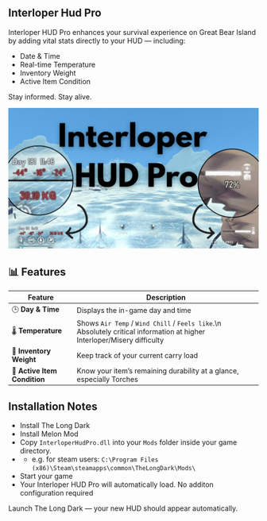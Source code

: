 ## Interloper Hud Pro

Interloper HUD Pro enhances your survival experience on Great Bear Island by adding vital stats directly to your HUD — including:
* Date & Time
* Real-time Temperature
* Inventory Weight
* Active Item Condition

Stay informed. Stay alive.

![Screenshot](./Interloper_hud_pro.png)



## 📊 Features
| Feature | Description |
|----------|--------------|
| 🕒 **Day & Time** | Displays the in-game day and time |
| 🌡️ **Temperature** | Shows `Air Temp` / `Wind Chill` / `Feels like`.\n Absolutely critical information at higher Interloper/Misery difficulty |
| 🎒 **Inventory Weight** | Keep track of your current carry load |
| 🔧 **Active Item Condition** | Know your item’s remaining durability at a glance, especially Torches |


## Installation Notes

* Install The Long Dark
* Install Melon Mod
* Copy `InterloperHudPro.dll` into your `Mods` folder inside your game directory.
* * e.g. for steam users: `C:\Program Files (x86)\Steam\steamapps\common\TheLongDark\Mods\`
* Start your game
* Your Interloper HUD Pro will automatically load. No additon configuration required


Launch The Long Dark — your new HUD should appear automatically.

